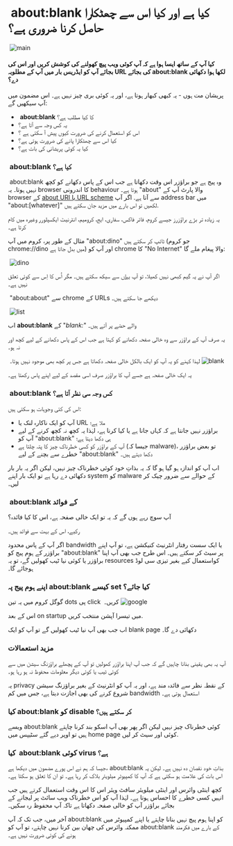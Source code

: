 # &rlm; about:blank کیا ہے اور کیا اس سے چھٹکارا حاصل کرنا ضروری ہے؟
&rlm; 
![main](https://www.freecodecamp.org/news/content/images/size/w2000/2021/06/5f9c9a01740569d1a4ca22f9.jpg)
#### &rlm; کیا آپ کے ساتھ ایسا ہوا ہے کہ آپ کوئی ویب پیچ کھولنے کی کوشش کریں اور اس کی بجائے آپ کو ایڈریس بار میں آپ کے مطلوبہ URL کی بجائے about:blank لکھا ہوا دکھائی دے؟
پریشان مت ہوں - یہ کبھی کبھار ہوتا ہے، اور یہ کوئی بری چیز نہیں ہے۔ اس مضمون میں آپ سیکھیں گے:
* &rlm; **about:blank** کا کیا مطلب ہے؟
* یہ کس وجہ سے آتا ہے؟
* اس کو استعمال کرنے کی ضرورت کیوں پیش آ سکتی ہے ؟
* کیا اس سے چھٹکارا پانے کی ضرورت ہوتی ہے؟
* کیا یہ کوئی پریشانی کی بات ہے؟
### &rlm; about:blank کیا ہے؟
&rlm;
about:blank وہ پیج ہے جو براؤزر اس وقت دکھاتا ہے جب اس کے پاس دکھانے کو کچھ نہیں ہوتا۔ یہ browser کا اندرونی behaviour ہوتا ہے۔
"about" والا پارٹ آپ کے browser کے [about URI یا URL scheme](https://en.wikipedia.org/wiki/About_URI_scheme#:~:text=about%20is%20an%20internal%20URI,registered%20scheme%2C%20and%20is%20standardized.&text=An%20exception%20is%20about%3Ablank%20%2C%20which%20is%20not%20translated.) سے آتا ہے.
اگر آپ address bar میں "about:[whatever]"  لکھیں تو اس بارے میں مزید جان سکتے ہیں.

یہ زیادہ تر بڑے براؤزرز جیسے کروم، فائر فاکس، سفاری، ایج، کرومیم، انٹرنیٹ ایکسپلورر وغیرہ میں کام کرتا ہے۔

مثال کے طور پر، کروم میں آپ "about:dino" ٹائپ کر سکتے ہیں (جو کروم chrome://dino میں بدل جاتا ہے) اور آپ کو chrome کا  "No Internet" والا  پیغام ملے گا:

&rlm;
![dino](https://www.freecodecamp.org/news/content/images/2021/06/about-dino.png)

  
اگر آپ نے یہ گیم کبھی نہیں کھیلا، تو آپ [یہاں](https://www.freecodecamp.org/news/how-to-play-the-no-internet-google-chrome-dinosaur-game-both-online-and-offline/) سے سیکھ سکتے ہیں۔ مگر اُس کا اِس سے کوئی تعلق نہیں ہے۔ 

&rlm; "about:about" سے chrome کے URLs دیکھے جا سکتے ہیں۔

&rlm;
![list](https://www.freecodecamp.org/news/content/images/2021/06/about-about-chrome.png)

اب **about:blank** کے "_blank:_" والے حصّے پر آتے ہیں۔

یہ صرف آپ کے براؤزر سے وہ خالی صفحہ دکھانے کو کہتا ہے جب اس کے پاس دکھانے کے لیے کچھ اور نہ ہو۔

لہذا کہنے کو یہ آپ کو ایک بالکل خالی صفحہ دکھاتا ہے جس پر کچھ بھی موجود نہیں ہوتا۔
&rlm;
![blank](https://www.freecodecamp.org/news/content/images/2021/06/about-blank.png)

یہ ایک خالی صفحہ ہے جسے آپ کا براؤزر صرف اسی مقصد کے لیے اپنے پاس رکھتا ہے۔

### &rlm; about:blank کس وجہ سی نظر آتا ہے؟
اس کی کئی وجوہات ہو سکتی ہیں:
* آپ کو ایک ناکارہ لنک یا URL ملا ہے؛
* براؤزر نہیں جانتا ہے کہ کہاں جانا ہے یا کیا کرنا ہے، لہٰذا یہ کچھ نہ کچھ کرنے کے لیے آپ کو "about:blank" ہی دکھا دیتا ہے؛ 
* آپ کے براؤزر کو کسی خطرناک چیز کا پتہ چلتا ہے (جیسا کہ malware)، تو بعض براؤزر خطرے سے بچنے کے لیے "about:blank" دکھا دیتے ہیں۔

اب آپ کو اندازہ ہو گیا ہو گا کہ یہ بذاتِ خود کوئی خطرناک چیز نہیں، لیکن اگر یہ بار بار دکھائی دے رہا ہے تو ایک بار اپنے system کو malware کے حوالے سے ضرور چیک کر لیں۔

### &rlm; about:blank کے فوائد 

آپ سوچ رہے ہوں گے کہ یہ تو ایک خالی صفحہ ہے، اس کا کیا فائدہ؟

رکیے، اس کے بہت سے فوائد ہیں۔ 

اگر آپ کے پاس محدود bandwidth یا ایک سست رفتار انٹرنیٹ کنیکشن ہے، تو آپ اپنے براؤزر کے ہوم پیج کو "about:blank" پر سیٹ کر سکتے ہیں۔ اس طرح جب بھی آپ اپنا براؤزر یا کوئی نیا ٹیب کھولیں گے، تو یہ resources کواستعمال کیے بغیر تیزی سی لوڈ ہوجائے گا۔

### اپنے ہوم پیج پہ about:blank کیسے set کیا جائے؟

گوگل کروم میں یہ تین dots پی click کریں۔
&rlm; 
![google](https://www.freecodecamp.org/news/content/images/size/w1000/2021/06/make-about-blank-homepage-1.png)

اس کے بعد on startup میں تیسرا آپشن منتخب کریں.

اب جب بھی آپ نیا ٹیب کھولیں گے تو آپ کو ایک blank page دکھائی دے گا۔


### مزید استعمالات 
آپ یہ بھی یقینی بنانا چاہیں گے کہ جب آپ اپنا براؤزر کھولیں تو آپ کے پچھلے براؤزنگ سیشن میں سے کوئی ٹیب یا کوئی دیگر معلومات محفوظ نہ ہو رہا ہو۔

یہ privacy  کے نقطہ نظر سے فائدہ مند ہے، اور یہ آپ کو انٹرنیٹ کے بغیر براؤزنگ سیشن شروع کرنے کی بھی اجازت دیتا ہے، جس میں کم bandwidth استعمال ہوتی ہے۔

### کیا about:blank کو disable کر سکتے ہیں؟
ویسے about:blank کوئی خطرناک چیز نہیں لیکن اگر پھر بھی آپ اسکو بند کرنا چاہتے ہیں تو اوپر دیے گئے سٹیپس میں  home page کوئی اور سیٹ کر لیں.

### &rlm; کیا about:blank کوئی virus ہے؟

جیسا کہ ہم نے اس پورے مضمون میں دیکھا ہے، about:blank بذاتِ خود نقصان دہ نہیں ہے۔ لیکن یہ اس بات کی علامت ہو سکتی ہے کہ آپ کا کمپیوٹر میلویئر بلاک کر رہا ہے۔ تو ان کا تعلق ہو سکتا ہے۔

کچھ اینٹی وائرس اور اینٹی میلویئر سافٹ ویئر اس کا اس وقت استعمال کرتے ہیں جب انہیں کسی خطرے کا احساس ہوتا ہے۔ لہٰذا آپ کو اس خطرناک ویب سائٹ پر لیجانے کے بجائے براؤزر آپ کو خالی صفحہ دکھاتا ہے تاکہ آپ محفوظ رہ سکیں۔

آخر میں، جب تک کہ آپ about:blank کو اپنا ہوم پیچ نہیں بنانا چاہتے یا اپنے کمپیوٹر میں ممکنہ وائرس کی چھان بین کرنا نہیں چاہتے، تو آپ کو about:blank کے بارے میں فکرمند ہونے کی کوئی ضرورت نہیں ہے۔
